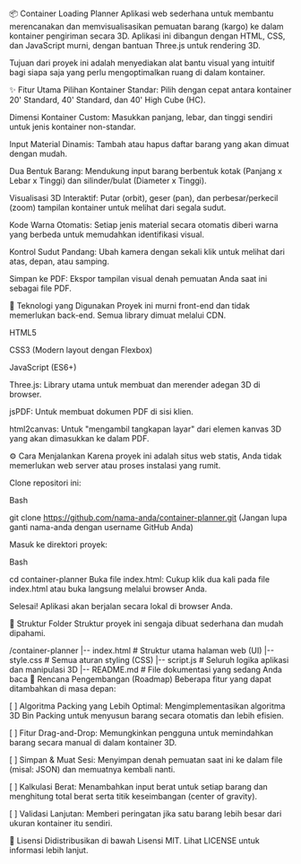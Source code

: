 📦 Container Loading Planner
Aplikasi web sederhana untuk membantu merencanakan dan memvisualisasikan pemuatan barang (kargo) ke dalam kontainer pengiriman secara 3D. Aplikasi ini dibangun dengan HTML, CSS, dan JavaScript murni, dengan bantuan Three.js untuk rendering 3D.

Tujuan dari proyek ini adalah menyediakan alat bantu visual yang intuitif bagi siapa saja yang perlu mengoptimalkan ruang di dalam kontainer.

✨ Fitur Utama
Pilihan Kontainer Standar: Pilih dengan cepat antara kontainer 20' Standard, 40' Standard, dan 40' High Cube (HC).

Dimensi Kontainer Custom: Masukkan panjang, lebar, dan tinggi sendiri untuk jenis kontainer non-standar.

Input Material Dinamis: Tambah atau hapus daftar barang yang akan dimuat dengan mudah.

Dua Bentuk Barang: Mendukung input barang berbentuk kotak (Panjang x Lebar x Tinggi) dan silinder/bulat (Diameter x Tinggi).

Visualisasi 3D Interaktif: Putar (orbit), geser (pan), dan perbesar/perkecil (zoom) tampilan kontainer untuk melihat dari segala sudut.

Kode Warna Otomatis: Setiap jenis material secara otomatis diberi warna yang berbeda untuk memudahkan identifikasi visual.

Kontrol Sudut Pandang: Ubah kamera dengan sekali klik untuk melihat dari atas, depan, atau samping.

Simpan ke PDF: Ekspor tampilan visual denah pemuatan Anda saat ini sebagai file PDF.

🚀 Teknologi yang Digunakan
Proyek ini murni front-end dan tidak memerlukan back-end. Semua library dimuat melalui CDN.

HTML5

CSS3 (Modern layout dengan Flexbox)

JavaScript (ES6+)

Three.js: Library utama untuk membuat dan merender adegan 3D di browser.

jsPDF: Untuk membuat dokumen PDF di sisi klien.

html2canvas: Untuk "mengambil tangkapan layar" dari elemen kanvas 3D yang akan dimasukkan ke dalam PDF.

⚙️ Cara Menjalankan
Karena proyek ini adalah situs web statis, Anda tidak memerlukan web server atau proses instalasi yang rumit.

Clone repositori ini:

Bash

git clone https://github.com/nama-anda/container-planner.git
(Jangan lupa ganti nama-anda dengan username GitHub Anda)

Masuk ke direktori proyek:

Bash

cd container-planner
Buka file index.html:
Cukup klik dua kali pada file index.html atau buka langsung melalui browser Anda.

Selesai! Aplikasi akan berjalan secara lokal di browser Anda.

📂 Struktur Folder
Struktur proyek ini sengaja dibuat sederhana dan mudah dipahami.

/container-planner
|-- index.html      # Struktur utama halaman web (UI)
|-- style.css       # Semua aturan styling (CSS)
|-- script.js       # Seluruh logika aplikasi dan manipulasi 3D
|-- README.md       # File dokumentasi yang sedang Anda baca
🔮 Rencana Pengembangan (Roadmap)
Beberapa fitur yang dapat ditambahkan di masa depan:

[ ] Algoritma Packing yang Lebih Optimal: Mengimplementasikan algoritma 3D Bin Packing untuk menyusun barang secara otomatis dan lebih efisien.

[ ] Fitur Drag-and-Drop: Memungkinkan pengguna untuk memindahkan barang secara manual di dalam kontainer 3D.

[ ] Simpan & Muat Sesi: Menyimpan denah pemuatan saat ini ke dalam file (misal: JSON) dan memuatnya kembali nanti.

[ ] Kalkulasi Berat: Menambahkan input berat untuk setiap barang dan menghitung total berat serta titik keseimbangan (center of gravity).

[ ] Validasi Lanjutan: Memberi peringatan jika satu barang lebih besar dari ukuran kontainer itu sendiri.

📄 Lisensi
Didistribusikan di bawah Lisensi MIT. Lihat LICENSE untuk informasi lebih lanjut.
